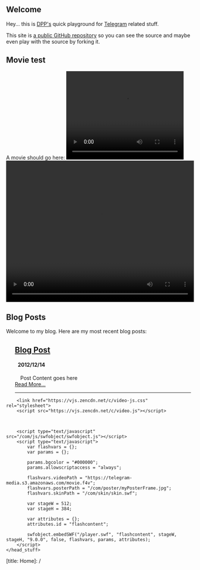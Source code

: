 ## Welcome

Hey… this is [DPP's](http://twitter.com/dpp) quick playground for [Telegram](https://telegr.am)
related stuff.

This site is [a public GitHub repository](https://github.com/dpp/plaything)
 so you can see the source and maybe
even play with the source by forking it.

## Movie test

<div>
	A movie should go here:
	<video width="320" height="240" controls id="video">
	  <source src="https://telegram-media.s3.amazonaws.com/initial_telegram_screencast.mov" type="video/mp4">
	  Woof!!
  </video>


<video controls id="video" width="512" height="384" preload autobuffer >
	  <source src="https://telegram-media.s3.amazonaws.com/initial_telegram_screencast.mov" type="video/mp4" >
            <!--RENDERED ON BROWSERS WITH NO HTML5 VIDEO SUPPORT-->
            <object id="flashcontent" width="512" height="384" type="application/x-shockwave-flash" data="/player.swf" style="visibility: visible;">
			<param name="bgcolor" value="#000000">
			<param name="allowscriptaccess" value="always">
			<param name="flashvars" value="videoPath=https://telegram-media.s3.amazonaws.com/initial_telegram_screencast.f4v&posterPath=/com/poster/myPosterFrame.jpg&skinPath=/com/skin/skin.swf">
			</object>
             <!---->
        </video>


</div>

## Blog Posts

Welcome to my blog.  Here are my most recent blog posts:


<ul class="posts" style="list-style: none" data-lift="blog.posts?max=15">
    <li data-post="item"><h2><a data-post="link" href="#">Blog Post</a></h2>
    	<h4 style="padding-left: 8px;"><span data-post="date">2012/12/14</span> </h4>
    	<div style="padding-left: 15px;" data-post="shortcontent">
			Post Content goes here
    </div>
	<div data-post="more"><a href="#">Read More...</a></div>
    <hr>
    </li>
</ul>


<div>
	<head_stuff>
	    

		<link href="https://vjs.zencdn.net/c/video-js.css" rel="stylesheet">
		<script src="https://vjs.zencdn.net/c/video.js"></script>


	
		<script type="text/javascript" src="/com/js/swfobject/swfobject.js"></script>		
		<script type="text/javascript">
			var flashvars = {};
			var params = {};

			params.bgcolor = "#000000";
			params.allowscriptaccess = "always";

			flashvars.videoPath = "https://telegram-media.s3.amazonaws.com/movie.f4v";
			flashvars.posterPath = "/com/poster/myPosterFrame.jpg";
			flashvars.skinPath = "/com/skin/skin.swf";

			var stageW = 512;
			var stageH = 384;

			var attributes = {};
			attributes.id = "flashcontent";			

			swfobject.embedSWF("/player.swf", "flashcontent", stageW, stageH, "9.0.0", false, flashvars, params, attributes);
		</script>
	</head_stuff>
</div>
[title: Home]: /